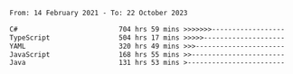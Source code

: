 <!-- [![Top Langs](https://github-readme-stats.vercel.app/api/top-langs/?username=thititongumpun&layout=compact&langs_count=7&theme=prussian)](https://github.com/thititongumpun)
[![Anurag's GitHub stats](https://github-readme-stats.vercel.app/api?username=thititongumpun&hide=stars&show_icons=true&theme=prussian)](https://github.com/thititongumpun) -->

<!--START_SECTION:waka-->

```txt
From: 14 February 2021 - To: 22 October 2023

C#                         704 hrs 59 mins >>>>>>>------------------   26.90 %
TypeScript                 504 hrs 17 mins >>>>>--------------------   19.24 %
YAML                       320 hrs 49 mins >>>----------------------   12.24 %
JavaScript                 168 hrs 55 mins >>-----------------------   06.45 %
Java                       131 hrs 53 mins >------------------------   05.03 %
```

<!--END_SECTION:waka-->
